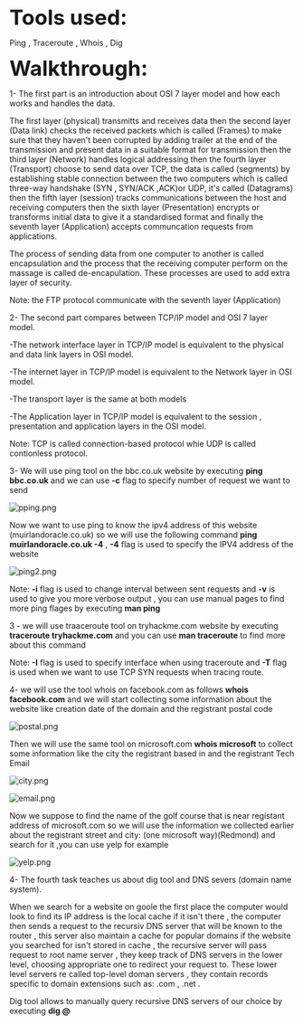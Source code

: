 <span style=" font-size:37px;"> **Tools used:** </span><br/>

Ping , Traceroute , Whois , Dig 


<span style=" font-size:37px;"> **Walkthrough:** </span><br/>

1- The first part is an introduction about OSI 7 layer model and how each works and handles the data.

The first layer (physical) transmitts and receives data then the second layer (Data link) checks the received packets which is called (Frames) to make sure that they haven't been corrupted by adding trailer at the end of the transmission and present data in a suitable format for transmission then the third layer (Network) handles logical addressing then the fourth layer (Transport) choose to send data over TCP, the data is called (segments) by establishing stable connection between the two computers which is called three-way handshake (SYN , SYN/ACK ,ACK)or UDP, it's called (Datagrams) then the fifth layer (session) tracks communications between the host and receiving computers then the sixth layer (Presentation) encrypts or transforms initial data to give it a standardised format and finally the seventh layer (Application) accepts communcation requests from applications.

The process of sending data from one computer to another is called encapsulation and the process that the receiving computer perform on the massage is called de-encapulation. These processes are used to add extra layer of security. 

Note: the FTP protocol communicate with the seventh layer (Application)



2- The second part compares between TCP/IP model and OSI 7 layer model.

-The network interface layer in TCP/IP model is equivalent to the physical and data link layers in OSI model.

-The internet layer in TCP/IP model is equivalent to the Network layer in OSI model.

-The transport layer is the same at both models

-The Application layer in TCP/IP model is equivalent to the session , presentation and application layers in the OSI model.


Note: TCP is called connection-based protocol whie UDP is called contionless protocol.


3- We will use ping tool on the bbc.co.uk website by executing **ping bbc.co.uk** and we can use **-c** flag to specify number of request we want to send

![pping.png]({{site.baseurl}}/pping.png)


Now we want to use ping to know the ipv4 address of  this website (muirlandoracle.co.uk) so we will use the following command **ping muirlandoracle.co.uk -4** , **-4** flag is used to specify the IPV4 address of the website

![ping2.png]({{site.baseurl}}/ping2.png)


Note: **-i** flag is used to change interval between sent requests and **-v** is used to give you more verbose output , you can use manual pages to find more ping flages by executing **man ping** 


3 - we will use traaceroute tool on tryhackme.com website by executing   **traceroute tryhackme.com** and you can use **man traceroute** to find more about this command

Note: **-I** flag is used to specify interface when using traceroute and **-T** flag is used when we want to use TCP SYN requests when tracing route.


4- we will use the tool whois on facebook.com as follows **whois facebook.com** and we will start collecting some information about the website like creation date of the domain and the registrant postal code

![postal.png]({{site.baseurl}}/postal.png)


Then we will use the same tool on microsoft.com **whois microsoft** to collect some information like the city the registrant based in and the registrant Tech Email

![city.png]({{site.baseurl}}/city.png)


![email.png]({{site.baseurl}}/email.png)


Now we suppose to find the name of the golf course that is near registant address of microsoft.com so we will use the information we collected earlier about the registrant street and city: (one microsoft way)(Redmond) and search for it ,you can use yelp for example

![yelp.png]({{site.baseurl}}/yelp.png)


4- The fourth task teaches us about dig tool and DNS severs (domain name system).


When we search for a website on goole the first place the computer would look to find its IP address is the local cache if it isn't there , the computer then sends a request to the recursiv DNS server that will be known to the router , this server also maintain a cache for popular domains if the website you searched for isn't stored in cache , the recursive server will pass request to root name server , they keep track of DNS servers in the lower  level, choosing appropriate one to redirect your request to. These lower level servers re called top-level doman servers , they contain records specific to domain extensions such as: .com , .net .


Dig tool allows to manually query recursive DNS servers of our choice by executing 
**dig <domain> @<dns-server-ip>**